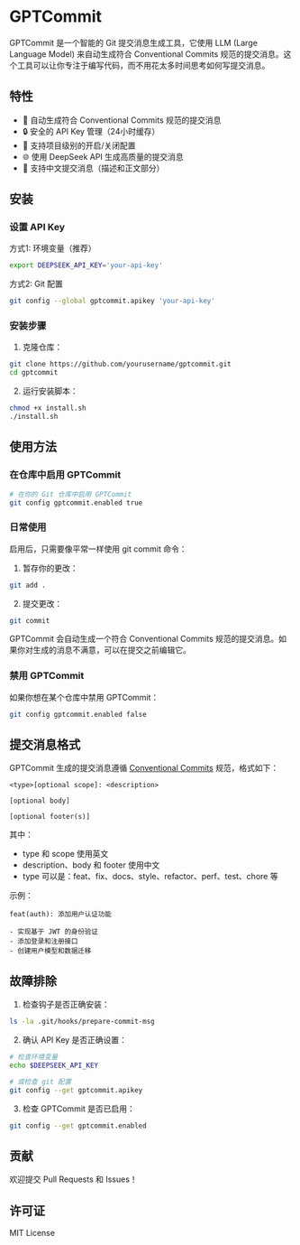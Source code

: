 # GPTCommit

GPTCommit 是一个智能的 Git 提交消息生成工具，它使用 LLM (Large Language Model) 来自动生成符合 Conventional Commits 规范的提交消息。这个工具可以让你专注于编写代码，而不用花太多时间思考如何写提交消息。

## 特性

- 🤖 自动生成符合 Conventional Commits 规范的提交消息
- 🔒 安全的 API Key 管理（24小时缓存）
- 🎯 支持项目级别的开启/关闭配置
- 🌐 使用 DeepSeek API 生成高质量的提交消息
- 📝 支持中文提交消息（描述和正文部分）

## 安装

### 设置 API Key

方式1: 环境变量（推荐）
```bash
export DEEPSEEK_API_KEY='your-api-key'
```

方式2: Git 配置
```bash
git config --global gptcommit.apikey 'your-api-key'
```

### 安装步骤

1. 克隆仓库：
```bash
git clone https://github.com/yourusername/gptcommit.git
cd gptcommit
```

2. 运行安装脚本：
```bash
chmod +x install.sh
./install.sh
```

## 使用方法

### 在仓库中启用 GPTCommit
```bash
# 在你的 Git 仓库中启用 GPTCommit
git config gptcommit.enabled true
```

### 日常使用

启用后，只需要像平常一样使用 git commit 命令：

1. 暂存你的更改：
```bash
git add .
```

2. 提交更改：
```bash
git commit
```

GPTCommit 会自动生成一个符合 Conventional Commits 规范的提交消息。如果你对生成的消息不满意，可以在提交之前编辑它。

### 禁用 GPTCommit

如果你想在某个仓库中禁用 GPTCommit：
```bash
git config gptcommit.enabled false
```

## 提交消息格式

GPTCommit 生成的提交消息遵循 [Conventional Commits](https://www.conventionalcommits.org/) 规范，格式如下：

```
<type>[optional scope]: <description>

[optional body]

[optional footer(s)]
```

其中：
- type 和 scope 使用英文
- description、body 和 footer 使用中文
- type 可以是：feat、fix、docs、style、refactor、perf、test、chore 等

示例：
```
feat(auth): 添加用户认证功能

- 实现基于 JWT 的身份验证
- 添加登录和注册接口
- 创建用户模型和数据迁移
```

## 故障排除

1. 检查钩子是否正确安装：
```bash
ls -la .git/hooks/prepare-commit-msg
```

2. 确认 API Key 是否正确设置：
```bash
# 检查环境变量
echo $DEEPSEEK_API_KEY

# 或检查 git 配置
git config --get gptcommit.apikey
```

3. 检查 GPTCommit 是否已启用：
```bash
git config --get gptcommit.enabled
```

## 贡献

欢迎提交 Pull Requests 和 Issues！

## 许可证

MIT License

